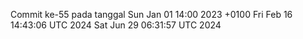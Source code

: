 Commit ke-55 pada tanggal Sun Jan 01 14:00 2023 +0100
Fri Feb 16 14:43:06 UTC 2024
Sat Jun 29 06:31:57 UTC 2024

